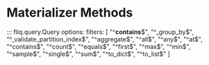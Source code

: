 
# Materializer Methods

::: fliq.query.Query
    options:
        filters: [
            "^__contains__$", "^_group_by$", "^_validate_partition_index$", "^aggregate$", "^all$", "^any$", "^at$", "^contains$", "^count$", "^equals$", "^first$", "^max$", "^min$", "^sample$", "^single$", "^sum$", "^to_dict$", "^to_list$" 
        ]   
